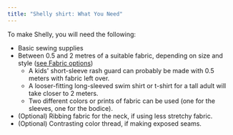 ```yaml
---
title: "Shelly shirt: What You Need"
---
```


To make Shelly, you will need the following:

- Basic sewing supplies
- Between 0.5 and 2 metres of a suitable fabric, depending on size and style ([see Fabric options](/docs/patterns/shelly/fabric))
	- A kids' short-sleeve rash guard can probably be made with 0.5 meters with fabric left over.
	- A looser-fitting long-sleeved swim shirt or t-shirt for a tall adult will take closer to 2 meters.
	- Two different colors or prints of fabric can be used (one for the sleeves, one for the bodice).
- (Optional) Ribbing fabric for the neck, if using less stretchy fabric.
- (Optional) Contrasting color thread, if making exposed seams.
